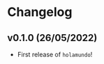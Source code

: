 # Changelog

<!--next-version-placeholder-->

## v0.1.0 (26/05/2022)

- First release of `holamundo`!